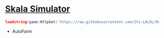 # [Skala Simulator](https://www.roblox.com/games/10972284553/Skala-Simulator)
```lua
loadstring(game:HttpGet('https://raw.githubusercontent.com/Its-LALOL/Roblox-Scripts/main/Skala%20Simulator/.lua'))()
```
- AutoFarm
